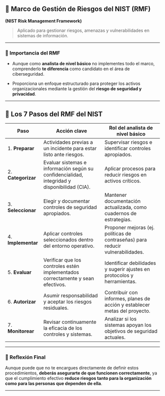 
## 🧭 Marco de Gestión de Riesgos del NIST (RMF)

**(NIST Risk Management Framework)**

> Aplicado para gestionar riesgos, amenazas y vulnerabilidades en sistemas de información.

---

### 📌 Importancia del RMF

- Aunque como **analista de nivel básico** no implementes todo el marco, comprenderlo **te diferencia** como candidato en el área de ciberseguridad.
    
- Proporciona un enfoque estructurado para proteger los activos organizacionales mediante la gestión del **riesgo de seguridad y privacidad**.
    

---

## 🔁 Los 7 Pasos del RMF del NIST

|Paso|Acción clave|Rol del analista de nivel básico|
|---|---|---|
|1. **Preparar**|Actividades previas a un incidente para estar listo ante riesgos.|Supervisar riesgos e identificar controles apropiados.|
|2. **Categorizar**|Evaluar sistemas e información según su confidencialidad, integridad y disponibilidad (CIA).|Aplicar procesos para reducir riesgos en activos críticos.|
|3. **Seleccionar**|Elegir y documentar controles de seguridad apropiados.|Mantener documentación actualizada, como cuadernos de estrategias.|
|4. **Implementar**|Aplicar controles seleccionados dentro del entorno operativo.|Proponer mejoras (ej. políticas de contraseñas) para reducir vulnerabilidades.|
|5. **Evaluar**|Verificar que los controles estén implementados correctamente y sean efectivos.|Identificar debilidades y sugerir ajustes en protocolos y herramientas.|
|6. **Autorizar**|Asumir responsabilidad y aceptar los riesgos residuales.|Contribuir con informes, planes de acción y establecer metas del proyecto.|
|7. **Monitorear**|Revisar continuamente la eficacia de los controles y sistemas.|Analizar si los sistemas apoyan los objetivos de seguridad actuales.|

---

### 🎯 Reflexión Final

Aunque puede que no te encargues directamente de definir estos procedimientos, **deberás asegurarte de que funcionen correctamente**, ya que el cumplimiento efectivo **reduce riesgos tanto para la organización como para las personas que dependen de ella**.

---

